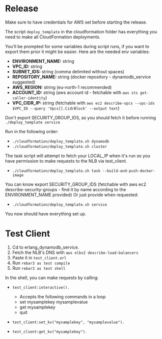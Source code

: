 # Release
Make sure to have credentials for AWS set before starting the release.

The script `deploy_template` in the cloudformation folder has everything you need to make all CloudFormation deployments.

You'll be prompted for some variables during script runs, if you want to export them prior it might be easier.
Here are the needed env variables:
- **ENVIRONMENT_NAME:** string
- **VPC_ID:** string
- **SUBNET_IDS:** string (comma delimited without spaces)
- **REPOSITORY_NAME:** string (docker repository - dynamodb_service suggested)
- **AWS_REGION:** string (eu-north-1 recommended)
- **ACCOUNT_ID:** string (aws account id - fetchable with `aws sts get-caller-identity`)
- **VPC_CIDR_IP:** string (fetchable with `aws ec2 describe-vpcs --vpc-ids $VPC_ID --query 'Vpcs[].CidrBlock' --output text`)

Don't export SECURITY_GROUP_IDS, as you should fetch it before running `./deploy_template service`

Run in the following order:
- `./cloudformation/deploy_template.sh dynamodb`
- `./cloudformation/deploy_template.sh cluster`

The task script will attempt to fetch your LOCAL_IP when it's run so you have permission to make requests to the NLB via test_client.
- `./cloudformation/deploy_template.sh task --build-and-push-docker-image`

You can know export SECURITY_GROUP_IDS (fetchable with aws ec2 describe-security-groups - find it by name according to the ENVIRONMENT_NAME provided)
Or just provide when requested:
- `./cloudformation/deploy_template.sh service`

You now should have everything set up.

# Test Client
1. Cd to erlang_dynamodb_service.
2. Fetch the NLB's DNS with `aws elbv2 describe-load-balancers`
3. Paste it in `test_client.erl`
3. Run `rebar3 as test compile`
4. Run `rebar3 as test shell`

In the shell, you can make requests by calling:
- `test_client:interactive().`
    - Accepts the following commands in a loop
    - set mysamplekey mysamplevalue
    - get mysamplekey
    - quit

- `test_client:set_kv("mysamplekey", "mysamplevalue").`
- `test_client:get_kv("mysamplekey").`
